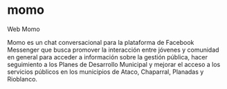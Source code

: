 # momo
Web Momo

Momo es un chat conversacional para la plataforma de Facebook Messenger que busca promover la interacción entre jóvenes y comunidad en general para acceder a información sobre la gestión pública, hacer seguimiento a los Planes de Desarrollo Municipal y mejorar el acceso a los servicios públicos en los municipios de Ataco, Chaparral, Planadas y Rioblanco.
